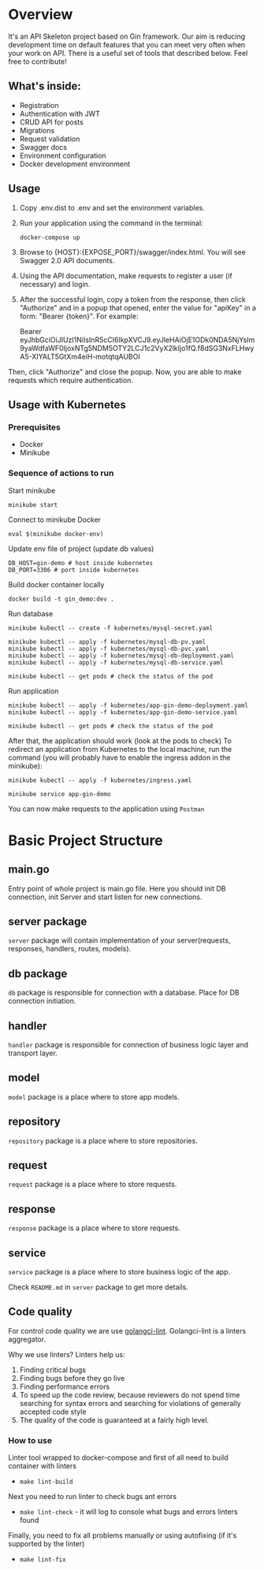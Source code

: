 # Overview
It's an API Skeleton project based on Gin framework.
Our aim is reducing development time on default features that you can meet very often when your work on API.
There is a useful set of tools that described below. Feel free to contribute!

## What's inside:

- Registration
- Authentication with JWT
- CRUD API for posts
- Migrations
- Request validation
- Swagger docs
- Environment configuration
- Docker development environment

## Usage
1. Copy .env.dist to .env and set the environment variables.
2. Run your application using the command in the terminal:

    `docker-compose up`
3. Browse to {HOST}:{EXPOSE_PORT}/swagger/index.html. You will see Swagger 2.0 API documents.
4. Using the API documentation, make requests to register a user (if necessary) and login.
5. After the successful login, copy a token from the response, then click "Authorize" and in a popup that opened, enter the value for "apiKey" in a form:
"Bearer {token}". For example:


    Bearer eyJhbGciOiJIUzI1NiIsInR5cCI6IkpXVCJ9.eyJleHAiOjE1ODk0NDA5NjYsIm9yaWdfaWF0IjoxNTg5NDM5OTY2LCJ1c2VyX2lkIjo1fQ.f8dSG3NxFLHwyA5-XIYALT5GtXm4eiH-motqtqAUBOI 

   
Then, click "Authorize" and close the popup.
Now, you are able to make requests which require authentication.

## Usage with Kubernetes
### Prerequisites
- Docker
- Minikube

### Sequence of actions to run
Start minikube

    minikube start

Connect to minikube Docker

    eval $(minikube docker-env)

Update env file of project (update db values)

    DB_HOST=gin-demo # host inside kubernetes
    DB_PORT=3306 # port inside kubernetes

Build docker container locally

    docker build -t gin_demo:dev .

Run database

    minikube kubectl -- create -f kubernetes/mysql-secret.yaml

    minikube kubectl -- apply -f kubernetes/mysql-db-pv.yaml
    minikube kubectl -- apply -f kubernetes/mysql-db-pvc.yaml
    minikube kubectl -- apply -f kubernetes/mysql-db-deployment.yaml
    minikube kubectl -- apply -f kubernetes/mysql-db-service.yaml

    minikube kubectl -- get pods # check the status of the pod

Run application

    minikube kubectl -- apply -f kubernetes/app-gin-demo-deployment.yaml
    minikube kubectl -- apply -f kubernetes/app-gin-demo-service.yaml

    minikube kubectl -- get pods # check the status of the pod

After that, the application should work (look at the pods to check)
To redirect an application from Kubernetes to the local machine, run the command (you will probably have to enable the ingress addon in the minikube):

    minikube kubectl -- apply -f kubernetes/ingress.yaml

    minikube service app-gin-demo

You can now make requests to the application using `Postman`

# Basic Project Structure

## main.go
Entry point of whole project is main.go file. Here you should init DB connection, init Server  and start listen for new connections.

## server package
`server` package will contain implementation of your server(requests, responses, handlers, routes, models).

## db package
`db` package is responsible for connection with a database. Place for DB connection initiation.
 
 ## handler
 `handler` package is responsible for connection of business logic layer and transport layer.

## model
`model` package is a place where to store app models.

## repository
`repository` package is a place where to store repositories.

## request
`request` package is a place where to store requests.

## response
`response` package is a place where to store requests.

## service
`service` package is a place where to store business logic of the app.

Check `README.md` in `server` package to get more details.

## Code quality
For control code quality we are use [golangci-lint](https://github.com/golangci/golangci-lint).
Golangci-lint is a linters aggregator.

Why we use linters? Linters help us:
1. Finding critical bugs
2. Finding bugs before they go live
3. Finding performance errors
4. To speed up the code review, because reviewers do not spend time searching for syntax errors and searching for
violations of generally accepted code style
5. The quality of the code is guaranteed at a fairly high level.

### How to use
Linter tool wrapped to docker-compose and first of all need to build container with linters

- `make lint-build`

Next you need to run linter to check bugs ant errors

- `make lint-check` - it will log to console what bugs and errors linters found

Finally, you need to fix all problems manually or using autofixing (if it's supported by the linter)

- `make lint-fix` 
